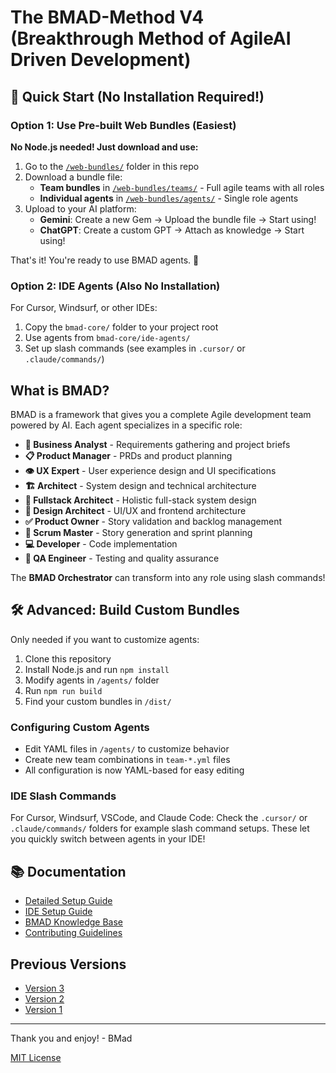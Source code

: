 # The BMAD-Method V4 (Breakthrough Method of AgileAI Driven Development)

## 🚀 Quick Start (No Installation Required!)

### Option 1: Use Pre-built Web Bundles (Easiest)

**No Node.js needed! Just download and use:**

1. Go to the [`/web-bundles/`](web-bundles/) folder in this repo
2. Download a bundle file:
   - **Team bundles** in [`/web-bundles/teams/`](web-bundles/teams/) - Full agile teams with all roles
   - **Individual agents** in [`/web-bundles/agents/`](web-bundles/agents/) - Single role agents
3. Upload to your AI platform:
   - **Gemini**: Create a new Gem → Upload the bundle file → Start using!
   - **ChatGPT**: Create a custom GPT → Attach as knowledge → Start using!

That's it! You're ready to use BMAD agents. 🎉

### Option 2: IDE Agents (Also No Installation)

For Cursor, Windsurf, or other IDEs:

1. Copy the `bmad-core/` folder to your project root
2. Use agents from `bmad-core/ide-agents/`
3. Set up slash commands (see examples in `.cursor/` or `.claude/commands/`)

## What is BMAD?

BMAD is a framework that gives you a complete Agile development team powered by AI. Each agent specializes in a specific role:

- **🧠 Business Analyst** - Requirements gathering and project briefs
- **📋 Product Manager** - PRDs and product planning
- **👁️ UX Expert** - User experience design and UI specifications
- **🏗️ Architect** - System design and technical architecture
- **🔄 Fullstack Architect** - Holistic full-stack system design
- **🎨 Design Architect** - UI/UX and frontend architecture
- **✅ Product Owner** - Story validation and backlog management
- **📝 Scrum Master** - Story generation and sprint planning
- **💻 Developer** - Code implementation
- **🧪 QA Engineer** - Testing and quality assurance

The **BMAD Orchestrator** can transform into any role using slash commands!

## 🛠️ Advanced: Build Custom Bundles

Only needed if you want to customize agents:

1. Clone this repository
2. Install Node.js and run `npm install`
3. Modify agents in `/agents/` folder
4. Run `npm run build`
5. Find your custom bundles in `/dist/`

### Configuring Custom Agents

- Edit YAML files in `/agents/` to customize behavior
- Create new team combinations in `team-*.yml` files
- All configuration is now YAML-based for easy editing

### IDE Slash Commands

For Cursor, Windsurf, VSCode, and Claude Code: Check the `.cursor/` or `.claude/commands/` folders for example slash command setups. These let you quickly switch between agents in your IDE!

## 📚 Documentation

- [Detailed Setup Guide](docs/instruction.md)
- [IDE Setup Guide](docs/ide-setup.md)
- [BMAD Knowledge Base](bmad-core/data/bmad-kb.md)
- [Contributing Guidelines](docs/CONTRIBUTING.md)

## Previous Versions

- [Version 3](https://github.com/bmadcode/BMAD-METHOD/tree/V3)
- [Version 2](https://github.com/bmadcode/BMAD-METHOD/tree/V2)
- [Version 1](https://github.com/bmadcode/BMAD-METHOD/tree/V1)

---

Thank you and enjoy! - BMad

[MIT License](docs/LICENSE)
